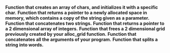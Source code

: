 **Function that creates an array of chars, and initializes it with a specific char.**
**Function that returns a pointer to a newly allocated space in memory, which contains a copy of the string given as a parameter.**
**Function that concatenates two strings.**
**Function that returns a pointer to a 2 dimensional array of integers.**
**Function that frees a 2 dimensional grid previously created by your alloc_grid function.**
**Function that concatenates all the arguments of your program.**
**Function that splits a string into words.**

